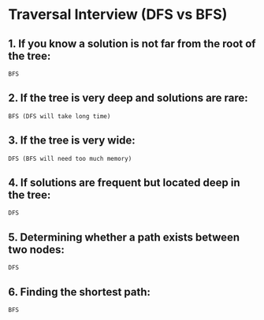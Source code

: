# Traversal Interview (DFS vs BFS)

## 1. If you know a solution is not far from the root of the tree:

```
BFS
```

## 2. If the tree is very deep and solutions are rare:
```    
BFS (DFS will take long time)
```

## 3. If the tree is very wide:
```
DFS (BFS will need too much memory)
```

## 4. If solutions are frequent but located deep in the tree:
``` 
DFS
```

## 5. Determining whether a path exists between two nodes:
```
DFS
```

## 6. Finding the shortest path:
```    
BFS
```